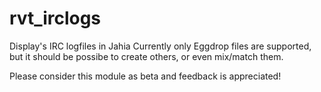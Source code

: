 rvt_irclogs
===========

Display's IRC logfiles in Jahia
Currently only Eggdrop files are supported, but it should be possibe
to create others, or even mix/match them.

Please consider this module as beta and feedback is appreciated!